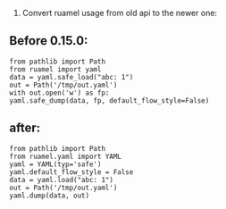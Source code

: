 1. Convert ruamel usage from old api to the newer one:

## Before 0.15.0:

```
from pathlib import Path
from ruamel import yaml
data = yaml.safe_load("abc: 1")
out = Path('/tmp/out.yaml')
with out.open('w') as fp:
yaml.safe_dump(data, fp, default_flow_style=False)
```

## after:

```
from pathlib import Path
from ruamel.yaml import YAML
yaml = YAML(typ='safe')
yaml.default_flow_style = False
data = yaml.load("abc: 1")
out = Path('/tmp/out.yaml')
yaml.dump(data, out)
```
